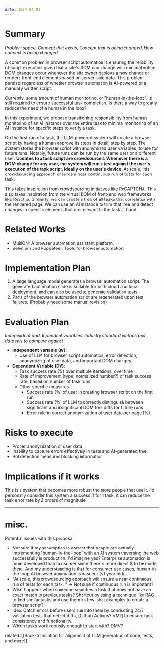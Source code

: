 ```yaml
---
date: 2024-04-01
---
```


# Summary
*Problem space, Concept that exists, Concept that is being changed, How concept is being changed*

A common problem in browser script automation is ensuring the reliability of script execution given that a site's DOM can change with minimal notice. DOM changes occur whenever the site owner deploys a new change or renders front-end elements based on server-side data. This problem persists regardless of whether browser automation is AI-powered or a manually written script. 

Currently, some amount of human monitoring, or "human-in-the-loop", is still required to ensure successful task completion. Is there a way to greatly reduce the need of a human in the loop? 

In this experiment, we propose transitioning responsibility from human monitoring of an AI instance over the entire task to minimal monitoring of an AI instance for specific steps to verify a task. 

On the first run of a task, the LLM-powered system will create a browser script by having a human approve its steps in detail, step by step. The system stores the browser script with anonymized user variables, to use for future runs. Notably, future runs can be run by the same user or a different user. **Updates to a task script are crowdsourced. Whenever there is a DOM change for any user, the system will run a test against the user's execution of the task script, ideally on the user's device.** At scale, this crowdsourcing approach ensures a near continuous run of tests for each task. 

This takes inspiration from crowdsourcing initiatives like ReCAPTCHA. This also takes inspiration from the virtual DOM of front-end web frameworks like React.js. Similarly, we can create a tree of all tasks that correlates with the rendered page. We can use an AI instance to trim that tree and detect changes in specific elements that are relevant to the task at hand. 

# Related Works
- MultiON: A browser automation assistant platform.
- Selenium and Puppeteer: Tools for browser automation.

# Implementation Plan
1. A large language model generates a browser automation script. The generated automation code is suitable for both cloud and local deployment, and can also be used to generate validation tests.
2. Parts of the browser automation script are regenerated upon test failures. (Probably need some manual revision)

# Evaluation Plan
*Independent and dependent variables, Industry standard metrics and datasets to compare against*

- **Independent Variable (IV)**: 
	- Use of LLM for browser script automation, error detection, anonymizing of user data, and important DOM changes.
- **Dependent Variable (DV)**: 
	- Task success rate (%) over multiple iterations, over time
	- Rate of improvement (type: normalized number?) of task success rate, based on number of task runs
	- Other specific measures
		- Success rate (%) of user in creating browser script on the first run
		- Success rate (%) of LLM to correctly distinguish between significant and insignificant DOM tree diffs for future runs
		- Error rate in correct anonymization of user data per page (%)

# Risks to execute
- Proper anonymization of user data
- Inability to capture errors effectively in tests and AI-generated tree.
- Bot detection measures blocking information

# Implications if it works
This is a system that becomes more robust the more people that use it. I'd personally consider this system a success if for 1 task, it can reduce the task error rate by 2 orders of magnitude.


---
# misc. 

Potential issues with this proposal
- Not sure if my assumption is correct that people are actually implementing "human-in-the-loop" with an AI system traversing the web successfully in production. I'd imagine yes? Enterprise automation is more developed than consumer since there is more direct $ to be made there. And my understanding is that for consumer use cases, human-in-the-loop AI browser automation is nascent (<1 year old). 
- "At scale, this crowdsourcing approach will ensure a near continuous run of tests for each task. " -> Not sure if continuous run is important? 
- What happens when someone searches a task that does not have an exact match to previous tasks? Shortcut by using a technique like RAG to find similar tasks and use them as few-shot examples to create a browser script?
- Idea: Catch errors before users run into them by conducting 24/7 validation tests that detect diffs, (Github Actions? VM?) to ensure task consistency and functionality. 
- Which tasks work robustly enough to start with? DMV?

related::[[Back-translation for alignment of LLM generation of code,  tests, and more]]